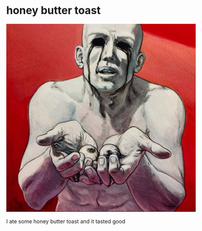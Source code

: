 # honey butter toast
![honey butter toast](images/honey%20butter%20toast.jpeg)

I ate some 
honey butter toast 
and it tasted good

